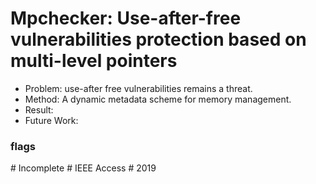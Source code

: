 # Mpchecker: Use-after-free vulnerabilities protection based on multi-level pointers

- Problem: use-after free vulnerabilities remains a threat.
- Method: A dynamic metadata scheme for memory management.
- Result:
- Future Work:


### flags
\# Incomplete
\# IEEE Access
\# 2019

